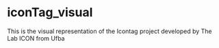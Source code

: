 # iconTag_visual

This is the visual representation of the Icontag project developed by The Lab ICON from Ufba 
